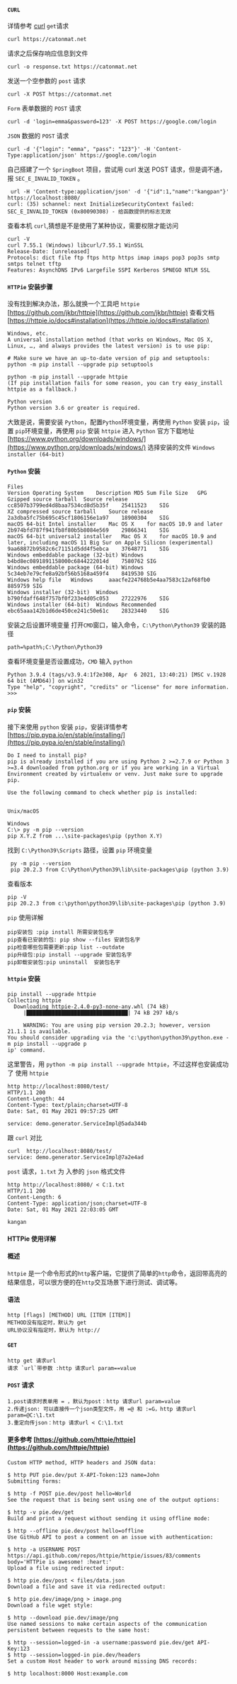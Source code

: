 #### `CURL`
详情参考 [curl](https://catonmat.net/cookbooks/curl)
`get`请求
```
curl https://catonmat.net
```
请求之后保存响应信息到文件
```
curl -o response.txt https://catonmat.net
```
发送一个空参数的 `post` 请求
```
curl -X POST https://catonmat.net
```
 `Form` 表单数据的 `POST` 请求
```
curl -d 'login=emma&password=123' -X POST https://google.com/login
```
`JSON` 数据的 `POST` 请求
```
curl -d '{"login": "emma", "pass": "123"}' -H 'Content-Type:application/json' https://google.com/login
```
自己搭建了一个 `SpringBoot` 项目，尝试用 curl 发送 POST 请求，但是调不通，报 `SEC_E_INVALID_TOKEN` 。
```
 url -H 'Content-type:application/json' -d '{"id":1,"name":"kangpan"}' https://localhost:8080/
curl: (35) schannel: next InitializeSecurityContext failed: SEC_E_INVALID_TOKEN (0x80090308) - 给函数提供的标志无效
```
<!--more-->
查看本机 `curl`,猜想是不是使用了某种协议，需要权限才能访问
```
curl -V
curl 7.55.1 (Windows) libcurl/7.55.1 WinSSL
Release-Date: [unreleased]
Protocols: dict file ftp ftps http https imap imaps pop3 pop3s smtp smtps telnet tftp
Features: AsynchDNS IPv6 Largefile SSPI Kerberos SPNEGO NTLM SSL
```
#### `HTTPie` 安装步骤
没有找到解决办法，那么就换一个工具吧 `httpie` [https://github.com/jkbr/httpie](https://github.com/jkbr/httpie)
查看文档 [https://httpie.io/docs#installation](https://httpie.io/docs#installation)
```
Windows, etc.
A universal installation method (that works on Windows, Mac OS X, Linux, …, and always provides the latest version) is to use pip:

# Make sure we have an up-to-date version of pip and setuptools:
python -m pip install --upgrade pip setuptools

python -m pip install --upgrade httpie
(If pip installation fails for some reason, you can try easy_install httpie as a fallback.)

Python version
Python version 3.6 or greater is required.
```
大致是说，需要安装 `Python`，配置`Python`环境变量，再使用 `Python` 安装 `pip`，设置 `pip`环境变量，再使用 `pip` 安装 `httpie`
进入 `Python` 官方下载地址 [https://www.python.org/downloads/windows/](https://www.python.org/downloads/windows/)
选择安装的文件 `Windows installer (64-bit)`
#### `Python` 安装
```
Files
Version	Operating System	Description	MD5 Sum	File Size	GPG
Gzipped source tarball	Source release		cc8507b3799ed4d8baa7534cd8d5b35f	25411523	SIG
XZ compressed source tarball	Source release		2a3dba5fc75b695c45cf1806156e1a97	18900304	SIG
macOS 64-bit Intel installer	Mac OS X	for macOS 10.9 and later	2b974bfd787f941fb8f80b5b8084e569	29866341	SIG
macOS 64-bit universal2 installer	Mac OS X	for macOS 10.9 and later, including macOS 11 Big Sur on Apple Silicon (experimental)	9aa68872b9582c6c71151d5dd4f5ebca	37648771	SIG
Windows embeddable package (32-bit)	Windows		b4bd8ec0891891158000c6844222014d	7580762	SIG
Windows embeddable package (64-bit)	Windows		5c34eb7e79cfe8a92bf56b5168a459f4	8419530	SIG
Windows help file	Windows		aaacfe224768b5e4aa7583c12af68fb0	8859759	SIG
Windows installer (32-bit)	Windows		b790fdaff648f757bf0f233e4d05c053	27222976	SIG
Windows installer (64-bit)	Windows	Recommended	ebc65aaa142b1d6de450ce241c50e61c	28323440	SIG
```
安装之后设置环境变量 打开`CMD`窗口，输入命令，`C:\Python\Python39` 安装的路径
```
path=%path%;C:\Python\Python39
```
查看环境变量是否设置成功，`CMD` 输入 `python`
```
Python 3.9.4 (tags/v3.9.4:1f2e308, Apr  6 2021, 13:40:21) [MSC v.1928 64 bit (AMD64)] on win32
Type "help", "copyright", "credits" or "license" for more information.
>>>
```
#### `pip` 安装
接下来使用 `python` 安装 `pip`，安装详情参考 [https://pip.pypa.io/en/stable/installing/](https://pip.pypa.io/en/stable/installing/)
```
Do I need to install pip?
pip is already installed if you are using Python 2 >=2.7.9 or Python 3 >=3.4 downloaded from python.org or if you are working in a Virtual Environment created by virtualenv or venv. Just make sure to upgrade pip.

Use the following command to check whether pip is installed:


Unix/macOS

Windows
C:\> py -m pip --version
pip X.Y.Z from ...\site-packages\pip (python X.Y)
```
找到 `C:\Python39\Scripts` 路径，设置 `pip` 环境变量
```
 py -m pip --version
 pip 20.2.3 from C:\Python\Python39\lib\site-packages\pip (python 3.9)
```
查看版本
```
pip -V
pip 20.2.3 from c:\python\python39\lib\site-packages\pip (python 3.9)
```
`pip` 使用详解
```
pip安装包 :pip install 所需安装包名字
pip查看已安装的包: pip show --files 安装包名字
pip检查哪些包需要更新:pip list --outdate
pip升级包:pip install --upgrade 安装包名字
pip卸载安装包:pip uninstall  安装包名字
```
####  `httpie` 安装
```
pip install --upgrade httpie
Collecting httpie
  Downloading httpie-2.4.0-py3-none-any.whl (74 kB)
     |████████████████████████████████| 74 kB 297 kB/s
     
     WARNING: You are using pip version 20.2.3; however, version 21.1.1 is available.
You should consider upgrading via the 'c:\python\python39\python.exe -m pip install --upgrade p
ip' command.
```
这里警告，用 `python -m pip install --upgrade httpie`，不过这样也安装成功了
使用 `httpie`
```
http http://localhost:8080/test/
HTTP/1.1 200
Content-Length: 44
Content-Type: text/plain;charset=UTF-8
Date: Sat, 01 May 2021 09:57:25 GMT

service: demo.generator.ServiceImpl@5ada344b
```
跟 `curl` 对比
```
curl  http://localhost:8080/test/
service: demo.generator.ServiceImpl@7a2e4ad
```
`post` 请求，`1.txt` 为 入参的 `json` 格式文件
```
http http://localhost:8080/ < C:1.txt
HTTP/1.1 200
Content-Length: 6
Content-Type: application/json;charset=UTF-8
Date: Sat, 01 May 2021 22:03:05 GMT

kangan
```
#### HTTPie 使用详解
#### 概述
`httpie` 是一个命令形式的`http`客户端，它提供了简单的`http`命令，返回带高亮的结果信息，可以很方便的在`http`交互场景下进行测试、调试等。
#### 语法
```
http [flags] [METHOD] URL [ITEM [ITEM]]
METHOD没有指定时，默认为 get
URL协议没有指定时，默认为 http://
```
#### `GET` 
```
http get 请求url
请求 `url`带参数 :http 请求url param==value
```
#### `POST` 请求
```
1.post请求时表单用 = ，默认为post：http 请求url param=value
2.传递json: 可以直接传一个json类型文件，用 =@ 和 :=G，http 请求url param=@C:\1.txt
3.重定向传json：http 请求url < C:\1.txt
```
#### 更多参考 [https://github.com/httpie/httpie](https://github.com/httpie/httpie)
```
Custom HTTP method, HTTP headers and JSON data:

$ http PUT pie.dev/put X-API-Token:123 name=John
Submitting forms:

$ http -f POST pie.dev/post hello=World
See the request that is being sent using one of the output options:

$ http -v pie.dev/get
Build and print a request without sending it using offline mode:

$ http --offline pie.dev/post hello=offline
Use GitHub API to post a comment on an issue with authentication:

$ http -a USERNAME POST https://api.github.com/repos/httpie/httpie/issues/83/comments body='HTTPie is awesome! :heart:'
Upload a file using redirected input:

$ http pie.dev/post < files/data.json
Download a file and save it via redirected output:

$ http pie.dev/image/png > image.png
Download a file wget style:

$ http --download pie.dev/image/png
Use named sessions to make certain aspects of the communication persistent between requests to the same host:

$ http --session=logged-in -a username:password pie.dev/get API-Key:123
$ http --session=logged-in pie.dev/headers
Set a custom Host header to work around missing DNS records:

$ http localhost:8000 Host:example.com
```